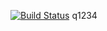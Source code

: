 [![Build Status](https://travis-ci.com/Panevnyk/ModularTestApp.svg?branch=master)](https://travis-ci.com/Panevnyk/ModularTestApp)
q1234
